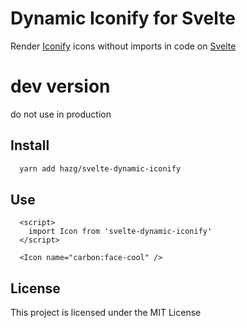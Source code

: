 # Dynamic Iconify for Svelte

Render [Iconify](https://iconify.design) icons without imports in code on [Svelte](https://svelte.dev/)

dev version
===========
do not use in production

## Install
```bash
  yarn add hazg/svelte-dynamic-iconify
```

## Use
```svelte
  <script>
    import Icon from 'svelte-dynamic-iconify'
  </script>

  <Icon name="carbon:face-cool" />
```


## License

This project is licensed under the MIT License
